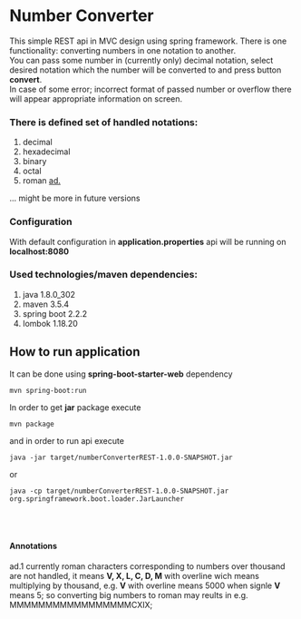 # Number Converter 

This simple REST api in MVC design using spring framework.
There is one functionality: converting numbers in one notation to another.<br>
You can pass some number in (currently only) decimal notation, select desired notation which the number will be converted to and press button **convert**.<br>
In case of some error; incorrect format of passed number or overflow there will appear appropriate information on screen.

### There is defined set of handled notations:
  1. decimal
  2. hexadecimal
  3. binary
  4. octal
  5. roman [ad.](#ad1)
<!-- ![](https://render.githubusercontent.com/render/math?math=e%5E%7Bi%20%5Cpi%7D%20%3D%20-1&mode=inline) -->

  ... might be more in future versions
  
### Configuration
With default configuration in __**application.properties**__ api will be running on __localhost:8080__
  
### Used technologies/maven dependencies:
  1. java 1.8.0_302
  2. maven 3.5.4
  3. spring boot 2.2.2
  4. lombok 1.18.20
 
 ## How to run application
 
 It can be done using **spring-boot-starter-web** dependency
 ```shell
 mvn spring-boot:run
 ```
 
 In order to get **jar** package execute
 ```shell
 mvn package
 ```
 and in order to run api execute
 ```shell
 java -jar target/numberConverterREST-1.0.0-SNAPSHOT.jar
 ```
 or
 ```shell
 java -cp target/numberConverterREST-1.0.0-SNAPSHOT.jar org.springframework.boot.loader.JarLauncher 
 ```
 
 
 <br><br>
 #### Annotations
 <a id="ad1">ad.1</a>
 currently roman characters corresponding to numbers over thousand are not handled, it means **V, X, L, C, D, M** with overline wich means multiplying by thousand, e.g. **V** with overline means 5000 when signle **V** means 5; so converting big numbers to roman may reults in e.g. MMMMMMMMMMMMMMMMMCXIX;

 
